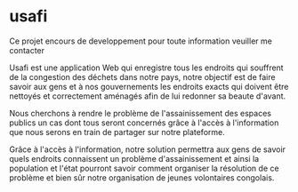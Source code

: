 # usafi

Ce projet encours de developpement pour toute information veuiller me contacter

Usafi est une application Web qui enregistre tous les endroits qui souffrent de la congestion des déchets dans notre pays, notre objectif est de faire savoir aux gens et à nos gouvernements les endroits exacts qui doivent être nettoyés et correctement aménagés afin de lui redonner sa beaute d'avant.

Nous cherchons à rendre le problème de l'assainissement des espaces publics un cas dont tous seront concernés grâce à l'accès à l'information que nous serons en train de partager sur notre plateforme.

Grâce à l'accès à l'information, notre solution permettra aux gens de savoir quels endroits connaissent un problème d'assainissement et ainsi la population et l'état pourront savoir comment organiser la résolution de ce problème et bien sûr notre organisation de jeunes volontaires congolais.
